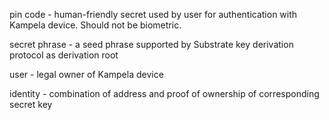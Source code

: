 pin code - human-friendly secret used by user for authentication with Kampela device. Should not be biometric.

secret phrase - a seed phrase supported by Substrate key derivation protocol as derivation root

user - legal owner of Kampela device

identity - combination of address and proof of ownership of corresponding secret key


